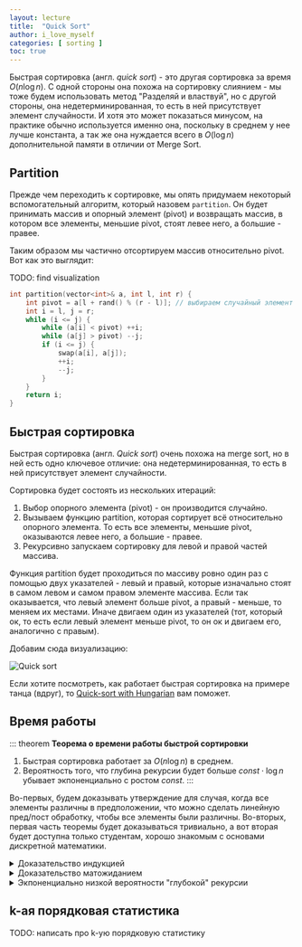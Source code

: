 ```yaml
---
layout: lecture
title:  "Quick Sort"
author: i_love_myself
categories: [ sorting ]
toc: true
---
```


Быстрая сортировка (англ. _quick sort_) - это другая сортировка за время $O(n \log n)$. С одной стороны она похожа на сортировку слиянием - мы тоже будем использовать метод "Разделяй и властвуй", но с другой стороны, она недетерминированная, то есть в ней присутствует элемент случайности. И хотя это может показаться минусом, на практике обычно используется именно она, поскольку в среднем у нее лучше константа, а так же она нуждается всего в $O(\log n)$ дополнительной памяти в отличии от Merge Sort.

## Partition

Прежде чем переходить к сортировке, мы опять придумаем некоторый вспомогательный алгоритм, который назовем `partition`. Он будет принимать массив и опорный элемент (pivot) и возвращать массив, в котором все элементы, меньшие pivot, стоят левее него, а большие - правее.

Таким образом мы частично отсортируем массив относительно pivot. Вот как это выглядит:

TODO: find visualization

```cpp
int partition(vector<int>& a, int l, int r) {
    int pivot = a[l + rand() % (r - l)]; // выбираем случайный элемент
    int i = l, j = r;
    while (i <= j) {
        while (a[i] < pivot) ++i;
        while (a[j] > pivot) --j;
        if (i <= j) {
            swap(a[i], a[j]);
            ++i;
            --j;
        }
    }
    return i;
}
```

## Быстрая сортировка

Быстрая сортировка (англ. _Quick sort_) очень похожа на merge sort, но в ней есть одно ключевое отличие: она недетерминированная, то есть в ней присутствует элемент случайности.

Сортировка будет состоять из нескольких итераций:

1. Выбор опорного элемента (pivot) - он производится случайно.
1. Вызываем функцию partition, которая сортирует всё относительно опорного элемента. То есть все элементы, меньшие pivot, оказываются левее него, а большие - правее.
1. Рекурсивно запускаем сортировку для левой и правой частей массива.

Функция partition будет проходиться по массиву ровно один раз с помощью двух указателей - левый и правый, которые изначально стоят в самом левом и самом правом элементе массива. Если так оказывается, что левый элемент больше pivot, а правый - меньше, то меняем их местами. Иначе двигаем один из указателей (тот, который ок, то есть если левый элемент меньше pivot, то он ок и двигаем его, аналогично с правым).

Добавим сюда визуализацию:

![Quick sort](./img/quick_sort.gif)

Если хотите посмотреть, как работает быстрая сортировка на примере танца (вдруг), то [Quick-sort with Hungarian](https://youtu.be/ywWBy6J5gz8) вам поможет.

## Время работы

::: theorem
**Теорема о времени работы быстрой сортировки**

1. Быстрая сортировка работает за $O(n \log n)$ в среднем.
2. Вероятность того, что глубина рекурсии будет больше $const \cdot \log n$ убывает экпоненциально с ростом $const$.
:::

Во-первых, будем доказывать утверждение для случая, когда все элементы различны в предположении, что можно сделать линейную пред/пост обработку, чтобы все элементы были различны. Во-вторых, первая часть теоремы будет доказываться тривиально, а вот вторая будет доступна только студентам, хорошо знакомым с основами дискретной математики.

<details markdown="1">
<summary>Доказательство индукцией</summary>
Докажем по индукции, что время работы алгоритма сортировки $T(n) <= C n \log n$, где $C = 3$.

**База индукции:** $n = 1$. В этом случае алгоритм работает за $O(1)$.

**Предположение индукции:** пусть для всех $k < n$ время работы алгоритма $T(k) \leq 3 \cdot k \log k$.

**Шаг индукции:** пусть $n$ - размер массива.

Так как мы выбираем случайный элемент в качестве опорного, то вероятность того, что он окажется $i$-м по величине элементом равна $\frac{1}{n}$. В каждом из этих случаев мы выполним $n$ операций в функции `partition` и рекурсивно запустимся для двух подзадач размера $i$ и $n - i - 1$. Тогда среднее время работы алгоритма можно записать как:

$T(n) = n + \frac{1}{n} \sum\limits_{i=0}^{n-1} (T(i) + T(n-i-1)) = n + \frac{2}{n}\sum\limits_{i=0}^{n-1} T(i)$

Домножим всё на $n$:

Применяя предположение индукции, распишем сумму:

$\frac{2}{n}\sum\limits_{i=0}^{n-1} T(i) = \frac{2C}{n} \sum\limits_{i=1}^{n - 1} i \log i \leq \frac{2C}{n}\sum\limits_{i=1}^{n}i \log n = \frac{2C}{n}\log n \sum\limits_{i=1}^{n-1} \leq \frac{2C}{n} \log n \frac{(n - 1)(n - 2)}{2} = \frac{С(n - 1)(n - 2)}{n}\log n$

Почти готово, вспоминаем, что мы хотели доказать:

$T(n) = n + \frac{2}{n}\sum\limits_{i=0}^{n-1} T(i) \leq n + C n \log n - C \log n = C n \log n + (n - C \log n)$

Упс, не сошлось :(

</details>

<details markdown="1">
<summary>Доказательство матожиданием</summary>
TODO
</details>

<details markdown="1">
<summary>Экпоненциально низкой вероятности "глубокой" рекурсии</summary>
TODO
</details>

## k-ая порядковая статистика

TODO: написать про k-ую порядковую статистику
